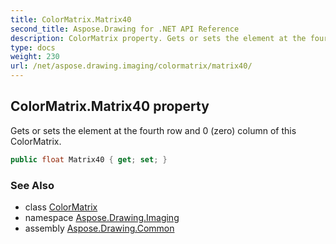 ```yaml
---
title: ColorMatrix.Matrix40
second_title: Aspose.Drawing for .NET API Reference
description: ColorMatrix property. Gets or sets the element at the fourth row and 0 zero column of this ColorMatrix
type: docs
weight: 230
url: /net/aspose.drawing.imaging/colormatrix/matrix40/
---
```

## ColorMatrix.Matrix40 property

Gets or sets the element at the fourth row and 0 (zero) column of this ColorMatrix.

```csharp
public float Matrix40 { get; set; }
```

### See Also

* class [ColorMatrix](../)
* namespace [Aspose.Drawing.Imaging](../../colormatrix/)
* assembly [Aspose.Drawing.Common](../../../)


